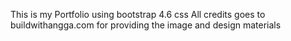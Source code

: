 This is my Portfolio using bootstrap 4.6 css
All credits goes to buildwithangga.com for providing the image and design materials
